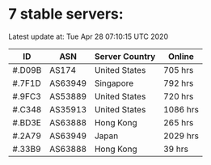 # 7 stable servers:

Latest update at: Tue Apr 28 07:10:15 UTC 2020

| ID | ASN | Server Country | Online |
| -- | --- | -------------- | ------ |
| #.D09B | AS174 | United States | 705 hrs |
| #.7F1D | AS63949 | Singapore | 792 hrs |
| #.9FC3 | AS53889 | United States | 720 hrs |
| #.C348 | AS35913 | United States | 1086 hrs |
| #.BD3E | AS63888 | Hong Kong | 265 hrs |
| #.2A79 | AS63949 | Japan | 2029 hrs |
| #.33B9 | AS63888 | Hong Kong | 39 hrs |

